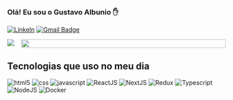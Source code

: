 ### Olá! Eu sou o Gustavo Albunio ✋

[![LinkeIn](https://img.shields.io/badge/LinkedIn-0077B5?style=for-the-badge&logo=linkedin&logoColor=white)](https://www.linkedin.com/in/gustavoalbunio/)
[![Gmail Badge](https://img.shields.io/badge/Gmail-D14836?style=for-the-badge&logo=gmail&logoColor=white)](mailto:gustavo.albunio@gmail.com)

<div style="display: flex; justify-content: flex-start; gap: 1rem">
  <img src="https://github-readme-stats-sigma-five.vercel.app/api?username=gustavoalbunio&show_icons=true&theme=dracula" />
  <img src="https://github-readme-stats-sigma-five.vercel.app/api/top-langs/?username=anuraghazra&layout=compact&theme=dracula" height="100%" />
</div>

## Tecnologias que uso no meu dia

<div style="display: inline-block">
  <img alt="html5" src="https://img.shields.io/badge/HTML5-E34F26?style=for-the-badge&logo=html5&logoColor=white">
  <img alt="css" src="https://img.shields.io/badge/CSS3-1572B6?style=for-the-badge&logo=css3&logoColor=white">
  <img alt="javascript" src="https://img.shields.io/badge/JavaScript-F7DF1E?style=for-the-badge&logo=javascript&logoColor=black">
  <img alt="ReactJS" src="https://img.shields.io/badge/React-20232A?style=for-the-badge&logo=react&logoColor=61DAFB">
  <img alt="NextJS" src="https://img.shields.io/badge/Next-black?style=for-the-badge&logo=next.js&logoColor=white">
  <img alt="Redux" src="https://img.shields.io/badge/Redux-593D88?style=for-the-badge&logo=redux&logoColor=white">
  <img alt="Typescript" src="https://img.shields.io/badge/TypeScript-007ACC?style=for-the-badge&logo=typescript&logoColor=white">
  <img alt="NodeJS" src="https://img.shields.io/badge/Node.js-43853D?style=for-the-badge&logo=node.js&logoColor=white">
  <img alt="Docker" src="https://img.shields.io/badge/Docker-2496ED?style=for-the-badge&logo=docker&logoColor=white">
</div>
